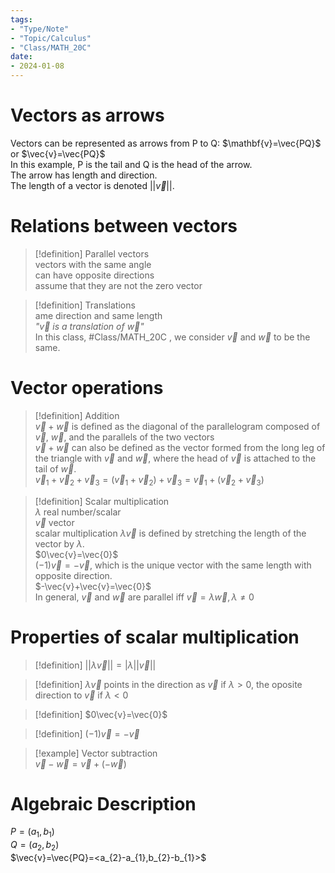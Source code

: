 ```yaml
---
tags:
- "Type/Note"
- "Topic/Calculus"
- "Class/MATH_20C"
date:
- 2024-01-08
---
```

# Vectors as arrows  
Vectors can be represented as arrows from P to Q: $\mathbf{v}=\vec{PQ}$ or $\vec{v}=\vec{PQ}$  
In this example, P is the tail and Q is the head of the arrow.  
The arrow has length and direction.  
The length of a vector is denoted $||\vec{v}||$.  

# Relations between vectors  
> [!definition] Parallel vectors  
> vectors with the same angle  
> can have opposite directions  
> assume that they are not the zero vector  

> [!definition] Translations  
> ame direction and same length  
> *"$\vec{v}$ is a translation of $\vec{w}$"*  
> In this class, #Class/MATH_20C , we consider $\vec{v}$ and $\vec{w}$ to be the same.  

# Vector operations  
> [!definition] Addition  
> $\vec{v}+\vec{w}$ is defined as the diagonal of the parallelogram composed of $\vec{v}$, $\vec{w}$, and the parallels of the two vectors  
> $\vec{v}+\vec{w}$ can also be defined as the vector formed from the long leg of the triangle with $\vec{v}$ and $\vec{w}$, where the head of $\vec{v}$ is attached to the tail of $\vec{w}$.  
> $\vec{v}_{1}+\vec{v}_{2}+\vec{v}_{3}=(\vec{v}_{1}+\vec{v}_{2})+\vec{v}_{3}=\vec{v}_{1}+(\vec{v}_{2}+\vec{v}_{3})$  

> [!definition] Scalar multiplication  
> $\lambda$ real number/scalar  
> $\vec{v}$ vector  
> scalar multiplication $\lambda \vec{v}$ is defined by stretching the length of the vector by $\lambda$.  
> $0\vec{v}=\vec{0}$  
> $(-1)\vec{v}=-\vec{v}$, which is the unique vector with the same length with opposite direction.  
> $-\vec{v}+\vec{v}=\vec{0}$  
> In general, $\vec{v}$ and $\vec{w}$ are parallel iff $\vec{v}=\lambda \vec{w},\lambda\neq 0$  

# Properties of scalar multiplication  
> [!definition] $||\lambda \vec{v}||=|\lambda||\vec{v}||$  

> [!definition] $\lambda \vec{v}$ points in the direction as $\vec{v}$ if $\lambda>0$, the oposite direction to $\vec{v}$ if $\lambda<0$  

> [!definition] $0\vec{v}=\vec{0}$  

> [!definition] $(-1)\vec{v}=-\vec{v}$  

> [!example] Vector subtraction  
> $\vec{v}-\vec{w}=\vec{v}+(-\vec{w})$  

# Algebraic Description  
$P=(a_{1},b_{1})$  
$Q=(a_{2},b_{2})$  
$\vec{v}=\vec{PQ}=<a_{2}-a_{1},b_{2}-b_{1}>$  

